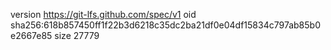 version https://git-lfs.github.com/spec/v1
oid sha256:618b857450ff1f22b3d6218c35dc2ba21df0e04df15834c797ab85b0e2667e85
size 27779
